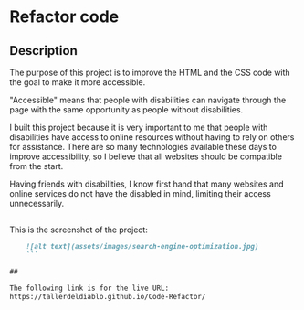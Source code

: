 # Refactor code

## Description


The purpose of this project is to improve the HTML and the CSS code with the goal to make it more accessible.

"Accessible" means that people with disabilities can navigate through the page with the same opportunity as people without disabilities.

I built this project because it is very important to me that people with disabilities have access to online resources without having to rely on others for assistance. There are so many technologies available these days to improve accessibility, so I believe that all websites should be compatible from the start.

Having friends with disabilities, I know first hand that many websites and online services do not have the disabled in mind, limiting their access unnecessarily.

##

This is the screenshot of the project:

```md
    ![alt text](assets/images/search-engine-optimization.jpg)
    ```

##

The following link is for the live URL:
https://tallerdeldiablo.github.io/Code-Refactor/
